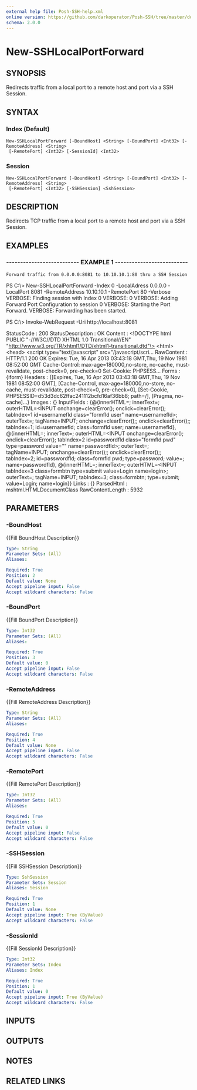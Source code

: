 ```yaml
---
external help file: Posh-SSH-help.xml
online version: https://github.com/darkoperator/Posh-SSH/tree/master/docs
schema: 2.0.0
---
```


# New-SSHLocalPortForward

## SYNOPSIS
Redirects traffic from a local port to a remote host and port via a SSH Session.

## SYNTAX

### Index (Default)
```
New-SSHLocalPortForward [-BoundHost] <String> [-BoundPort] <Int32> [-RemoteAddress] <String>
 [-RemotePort] <Int32> [-SessionId] <Int32>
```

### Session
```
New-SSHLocalPortForward [-BoundHost] <String> [-BoundPort] <Int32> [-RemoteAddress] <String>
 [-RemotePort] <Int32> [-SSHSession] <SshSession>
```

## DESCRIPTION
Redirects TCP traffic from a local port to a remote host and port via a SSH Session.

## EXAMPLES

### -------------------------- EXAMPLE 1 --------------------------
```
Forward traffic from 0.0.0.0:8081 to 10.10.10.1:80 thru a SSH Session
```

PS C:\\\> New-SSHLocalPortForward -Index 0 -LocalAdress 0.0.0.0 -LocalPort 8081 -RemoteAddress 10.10.10.1 -RemotePort 80 -Verbose
 VERBOSE: Finding session with Index 0
 VERBOSE: 0
 VERBOSE: Adding Forward Port Configuration to session 0
 VERBOSE: Starting the Port Forward.
 VERBOSE: Forwarding has been started.

 PS C:\\\> Invoke-WebRequest -Uri http://localhost:8081


 StatusCode        : 200
 StatusDescription : OK
 Content           :
                     \<!DOCTYPE html PUBLIC "-//W3C//DTD XHTML 1.0 Transitional//EN"
                             "http://www.w3.org/TR/xhtml1/DTD/xhtml1-transitional.dtd"\>
                     \<html\>
                         \<head\>
                             \<script type="text/javascript" src="/javascript/scri...
 RawContent        : HTTP/1.1 200 OK
                     Expires: Tue, 16 Apr 2013 03:43:18 GMT,Thu, 19 Nov 1981 08:52:00 GMT
                     Cache-Control: max-age=180000,no-store, no-cache, must-revalidate, post-check=0, pre-check=0
                     Set-Cookie: PHPSESS...
 Forms             : {iform}
 Headers           : {\[Expires, Tue, 16 Apr 2013 03:43:18 GMT,Thu, 19 Nov 1981 08:52:00 GMT\], \[Cache-Control, max-age=180000,no-store, no-cache,
                     must-revalidate, post-check=0, pre-check=0\], \[Set-Cookie, PHPSESSID=d53d3dc62ffac241112bcfd16af36bb8; path=/\], \[Pragma, no-cache\]...}
 Images            : {}
 InputFields       : {@{innerHTML=; innerText=; outerHTML=\<INPUT onchange=clearError(); onclick=clearError(); tabIndex=1 id=usernamefld class="formfld user"
                     name=usernamefld\>; outerText=; tagName=INPUT; onchange=clearError();; onclick=clearError();; tabIndex=1; id=usernamefld; class=formfld
                     user; name=usernamefld}, @{innerHTML=; innerText=; outerHTML=\<INPUT onchange=clearError(); onclick=clearError(); tabIndex=2
                     id=passwordfld class="formfld pwd" type=password value="" name=passwordfld\>; outerText=; tagName=INPUT; onchange=clearError();;
                     onclick=clearError();; tabIndex=2; id=passwordfld; class=formfld pwd; type=password; value=; name=passwordfld}, @{innerHTML=;
                     innerText=; outerHTML=\<INPUT tabIndex=3 class=formbtn type=submit value=Login name=login\>; outerText=; tagName=INPUT; tabIndex=3;
                     class=formbtn; type=submit; value=Login; name=login}}
 Links             : {}
 ParsedHtml        : mshtml.HTMLDocumentClass
 RawContentLength  : 5932

## PARAMETERS

### -BoundHost
{{Fill BoundHost Description}}

```yaml
Type: String
Parameter Sets: (All)
Aliases: 

Required: True
Position: 2
Default value: None
Accept pipeline input: False
Accept wildcard characters: False
```

### -BoundPort
{{Fill BoundPort Description}}

```yaml
Type: Int32
Parameter Sets: (All)
Aliases: 

Required: True
Position: 3
Default value: 0
Accept pipeline input: False
Accept wildcard characters: False
```

### -RemoteAddress
{{Fill RemoteAddress Description}}

```yaml
Type: String
Parameter Sets: (All)
Aliases: 

Required: True
Position: 4
Default value: None
Accept pipeline input: False
Accept wildcard characters: False
```

### -RemotePort
{{Fill RemotePort Description}}

```yaml
Type: Int32
Parameter Sets: (All)
Aliases: 

Required: True
Position: 5
Default value: 0
Accept pipeline input: False
Accept wildcard characters: False
```

### -SSHSession
{{Fill SSHSession Description}}

```yaml
Type: SshSession
Parameter Sets: Session
Aliases: Session

Required: True
Position: 1
Default value: None
Accept pipeline input: True (ByValue)
Accept wildcard characters: False
```

### -SessionId
{{Fill SessionId Description}}

```yaml
Type: Int32
Parameter Sets: Index
Aliases: Index

Required: True
Position: 1
Default value: 0
Accept pipeline input: True (ByValue)
Accept wildcard characters: False
```

## INPUTS

## OUTPUTS

## NOTES

## RELATED LINKS

